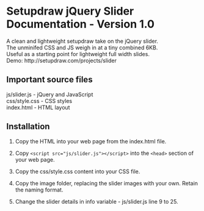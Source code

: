 <h1>Setupdraw jQuery Slider Documentation - Version 1.0</h1>
A clean and lightweight setupdraw take on the jQuery slider.<br />
The unminifed CSS and JS weigh in at a tiny combined 6KB.<br />
Useful as a starting point for lightweight full width slides.<br />
Demo: http://setupdraw.com/projects/slider

<h2>Important source files</h2>
js/slider.js 	- jQuery and JavaScript<br />
css/style.css 	- CSS styles<br />
index.html 	- HTML layout

<h2>Installation</h2>

1. Copy the HTML into your web page from the index.html file.

2. Copy ```<script src="js/slider.js"></script>``` into the ```<head>``` section of your web page.

3. Copy the css/style.css content into your CSS file.

4. Copy the image folder, replacing the slider images with your own. Retain the naming format.

5. Change the slider details in info variable - js/slider.js line 9 to 25.
